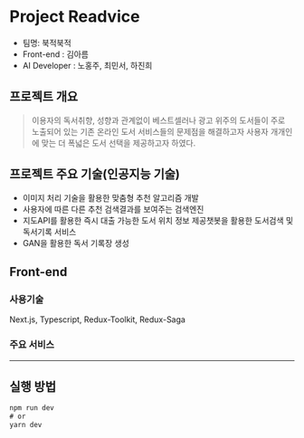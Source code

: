 # Project Readvice
- 팀명: 북적북적
- Front-end : 김아름
- AI Developer : 노홍주, 최민서, 하진희


## 프로젝트 개요
> 이용자의 독서취향, 성향과 관계없이 베스트셀러나 광고 위주의 도서들이 주로 노출되어 있는 기존 온라인 도서 서비스들의 문제점을 해결하고자 사용자 개개인에 맞는 더 폭넓은 도서 선택을 제공하고자 하였다.


## 프로젝트 주요 기술(인공지능 기술)
- 이미지 처리 기술을 활용한 맞춤형 추천 알고리즘 개발
- 사용자에 따른 다른 추천 검색결과를 보여주는 검색엔진
- 지도API를 활용한 즉시 대출 가능한 도서 위치 정보 제공챗봇을 활용한 도서검색 및 독서기록 서비스
- GAN을 활용한 독서 기록장 생성

## Front-end
### 사용기술
Next.js, Typescript, Redux-Toolkit, Redux-Saga

### 주요 서비스


---

## 실행 방법
```ts
npm run dev
# or
yarn dev
```

